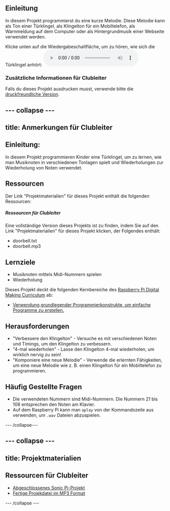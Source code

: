 ## Einleitung

In diesem Projekt programmierst du eine kurze Melodie. Diese Melodie kann als Ton einer Türklingel, als Klingelton für ein Mobiltelefon, als Warnmeldung auf dem Computer oder als Hintergrundmusik einer Webseite verwendet werden.

<div id="audio-preview" class="pdf-hidden">
Klicke unten auf die Wiedergabeschaltfläche, um zu hören, wie sich die Türklingel anhört: 
<audio controls preload> 
  <source src="resources/doorbell.mp3" type="audio/mpeg"> 
Dein Browser unterstützt das <code>Audio-</code> Element nicht. 
</audio>
</div>

### Zusätzliche Informationen für Clubleiter

Falls du dieses Projekt ausdrucken musst, verwende bitte die [druckfreundliche Version](https://projects.raspberrypi.org/de-DE/projects/compose-tune/print).

--- collapse ---
---
title: Anmerkungen für Clubleiter
---

## Einleitung:

In diesem Projekt programmieren Kinder eine Türklingel, um zu lernen, wie man Musiknoten in verschiedenen Tonlagen spielt und Wiederholungen zur Wiederholung von Noten verwendet.

## Ressourcen

Der Link "Projektmaterialien" für dieses Projekt enthält die folgenden Ressourcen:

##### Ressourcen für Clubleiter

Eine vollständige Version dieses Projekts ist zu finden, indem Sie auf den Link "Projektmaterialien" für dieses Projekt klicken, der Folgendes enthält:

* doorbell.txt
* doorbell.mp3

## Lernziele

* Musiknoten mittels Midi-Nummern spielen
* Wiederholung

Dieses Projekt deckt die folgenden Kernbereiche des [Raspberry Pi Digital Making Curriculum](http://rpf.io/curriculum) ab:

* [Verwendung grundlegender Programmierkonstrukte, um einfache Programme zu erstellen.](https://www.raspberrypi.org/curriculum/programming/creator)

## Herausforderungen

* "Verbessere den Klingelton" - Versuche es mit verschiedenen Noten und Timings, um den Klingelton zu verbessern.
* "4-mal wiederholen" - Lasse den Klingelton 4-mal wiederholen, um wirklich nervig zu sein!
* "Komponiere eine neue Melodie" - Verwende die erlernten Fähigkeiten, um eine neue Melodie wie z. B. einen Klingelton für ein Mobiltelefon zu programmieren.

## Häufig Gestellte Fragen

* Die verwendeten Nummern sind Midi-Nummern. Die Nummern 21 bis 108 entsprechen den Noten am Klavier.
* Auf dem Raspberry Pi kann man `aplay` von der Kommandozeile aus verwenden, um `.wav` Dateien abzuspielen.

--- /collapse---

--- collapse ---
---
title: Projektmaterialien
---

## Ressourcen für Clubleiter

* [Abgeschlossenes Sonic Pi-Projekt](resources/doorbell.txt)
* [Fertige Projekdatei im MP3 Format](resources/doorbell.mp3)

--- /collapse ---